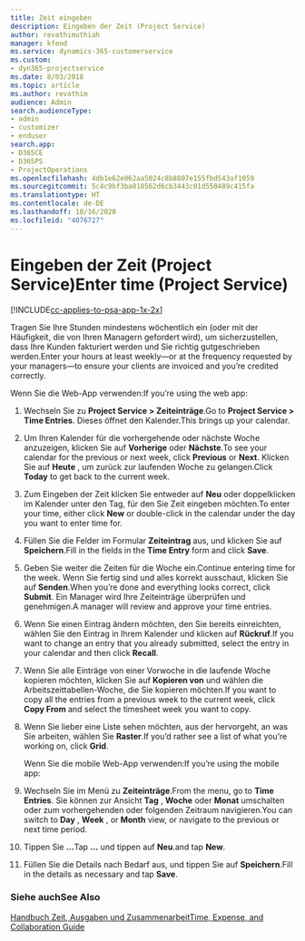 ```yaml
---
title: Zeit eingeben
description: Eingeben der Zeit (Project Service)
author: revathimuthiah
manager: kfend
ms.service: dynamics-365-customerservice
ms.custom:
- dyn365-projectservice
ms.date: 8/03/2018
ms.topic: article
ms.author: revathim
audience: Admin
search.audienceType:
- admin
- customizer
- enduser
search.app:
- D365CE
- D365PS
- ProjectOperations
ms.openlocfilehash: 4db1e62e062aa5024c8b8807e155fbd543af1059
ms.sourcegitcommit: 5c4c9bf3ba018562d6cb3443c01d550489c415fa
ms.translationtype: HT
ms.contentlocale: de-DE
ms.lasthandoff: 10/16/2020
ms.locfileid: "4076727"
---
```

# <a name="enter-time-project-service"></a><span data-ttu-id="13ef1-103">Eingeben der Zeit (Project Service)</span><span class="sxs-lookup"><span data-stu-id="13ef1-103">Enter time (Project Service)</span></span>

[!INCLUDE[cc-applies-to-psa-app-1x-2x](../includes/cc-applies-to-psa-app-1x-2x.md)]

<span data-ttu-id="13ef1-104">Tragen Sie Ihre Stunden mindestens wöchentlich ein (oder mit der Häufigkeit, die von Ihren Managern gefordert wird), um sicherzustellen, dass Ihre Kunden fakturiert werden und Sie richtig gutgeschrieben werden.</span><span class="sxs-lookup"><span data-stu-id="13ef1-104">Enter your hours at least weekly—or at the frequency requested by your managers—to ensure your clients are invoiced and you’re credited correctly.</span></span>  
  
 <span data-ttu-id="13ef1-105">Wenn Sie die Web-App verwenden:</span><span class="sxs-lookup"><span data-stu-id="13ef1-105">If you’re using the web app:</span></span>  
  
1. <span data-ttu-id="13ef1-106">Wechseln Sie zu **Project Service > Zeiteinträge**.</span><span class="sxs-lookup"><span data-stu-id="13ef1-106">Go to **Project Service > Time Entries**.</span></span> <span data-ttu-id="13ef1-107">Dieses öffnet den Kalender.</span><span class="sxs-lookup"><span data-stu-id="13ef1-107">This brings up your calendar.</span></span>  
  
2. <span data-ttu-id="13ef1-108">Um Ihren Kalender für die vorhergehende oder nächste Woche anzuzeigen, klicken Sie auf **Vorherige** oder **Nächste**.</span><span class="sxs-lookup"><span data-stu-id="13ef1-108">To see your calendar for the previous or next week, click **Previous** or **Next**.</span></span> <span data-ttu-id="13ef1-109">Klicken Sie auf **Heute** , um zurück zur laufenden Woche zu gelangen.</span><span class="sxs-lookup"><span data-stu-id="13ef1-109">Click **Today** to get back to the current week.</span></span>  
  
3. <span data-ttu-id="13ef1-110">Zum Eingeben der Zeit klicken Sie entweder auf **Neu** oder doppelklicken im Kalender unter den Tag, für den Sie Zeit eingeben möchten.</span><span class="sxs-lookup"><span data-stu-id="13ef1-110">To enter your time, either click **New** or double-click in the calendar under the day you want to enter time for.</span></span>  
  
4. <span data-ttu-id="13ef1-111">Füllen Sie die Felder im Formular **Zeiteintrag** aus, und klicken Sie auf **Speichern**.</span><span class="sxs-lookup"><span data-stu-id="13ef1-111">Fill in the fields in the **Time Entry** form and click **Save**.</span></span>  
  
5. <span data-ttu-id="13ef1-112">Geben Sie weiter die Zeiten für die Woche ein.</span><span class="sxs-lookup"><span data-stu-id="13ef1-112">Continue entering time for the week.</span></span> <span data-ttu-id="13ef1-113">Wenn Sie fertig sind und alles korrekt ausschaut, klicken Sie auf **Senden**.</span><span class="sxs-lookup"><span data-stu-id="13ef1-113">When you’re done and everything looks correct, click **Submit**.</span></span> <span data-ttu-id="13ef1-114">Ein Manager wird Ihre Zeiteinträge überprüfen und genehmigen.</span><span class="sxs-lookup"><span data-stu-id="13ef1-114">A manager will review and approve your time entries.</span></span>  
  
6. <span data-ttu-id="13ef1-115">Wenn Sie einen Eintrag ändern möchten, den Sie bereits einreichten, wählen Sie den Eintrag in Ihrem Kalender und klicken auf **Rückruf**.</span><span class="sxs-lookup"><span data-stu-id="13ef1-115">If you want to change an entry that you already submitted, select the entry in your calendar and then click **Recall**.</span></span>  
  
7. <span data-ttu-id="13ef1-116">Wenn Sie alle Einträge von einer Vorwoche in die laufende Woche kopieren möchten, klicken Sie auf **Kopieren von** und wählen die Arbeitszeittabellen-Woche, die Sie kopieren möchten.</span><span class="sxs-lookup"><span data-stu-id="13ef1-116">If you want to copy all the entries from a previous week to the current week, click **Copy From** and select the timesheet week you want to copy.</span></span>  
  
8. <span data-ttu-id="13ef1-117">Wenn Sie lieber eine Liste sehen möchten, aus der hervorgeht, an was Sie arbeiten, wählen Sie **Raster**.</span><span class="sxs-lookup"><span data-stu-id="13ef1-117">If you’d rather see a list of what you’re working on, click **Grid**.</span></span>  
  
   <span data-ttu-id="13ef1-118">Wenn Sie die mobile Web-App verwenden:</span><span class="sxs-lookup"><span data-stu-id="13ef1-118">If you’re using the mobile app:</span></span>  
  
9. <span data-ttu-id="13ef1-119">Wechseln Sie im Menü zu **Zeiteinträge**.</span><span class="sxs-lookup"><span data-stu-id="13ef1-119">From the menu, go to **Time Entries**.</span></span>     <span data-ttu-id="13ef1-120">Sie können zur Ansicht **Tag** , **Woche** oder **Monat** umschalten oder zum vorhergehenden oder folgenden Zeitraum navigieren.</span><span class="sxs-lookup"><span data-stu-id="13ef1-120">You can switch to **Day** , **Week** , or **Month** view, or navigate to the previous or next time period.</span></span>  
  
10. <span data-ttu-id="13ef1-121">Tippen Sie **...**</span><span class="sxs-lookup"><span data-stu-id="13ef1-121">Tap **…**</span></span> <span data-ttu-id="13ef1-122">und tippen auf **Neu**.</span><span class="sxs-lookup"><span data-stu-id="13ef1-122">and tap **New**.</span></span>  
  
11. <span data-ttu-id="13ef1-123">Füllen Sie die Details nach Bedarf aus, und tippen Sie auf **Speichern**.</span><span class="sxs-lookup"><span data-stu-id="13ef1-123">Fill in the details as necessary and tap **Save**.</span></span>  
  
### <a name="see-also"></a><span data-ttu-id="13ef1-124">Siehe auch</span><span class="sxs-lookup"><span data-stu-id="13ef1-124">See Also</span></span>  
 [<span data-ttu-id="13ef1-125">Handbuch Zeit, Ausgaben und Zusammenarbeit</span><span class="sxs-lookup"><span data-stu-id="13ef1-125">Time, Expense, and Collaboration Guide</span></span>](../psa/time-expense-collaboration-guide.md)
